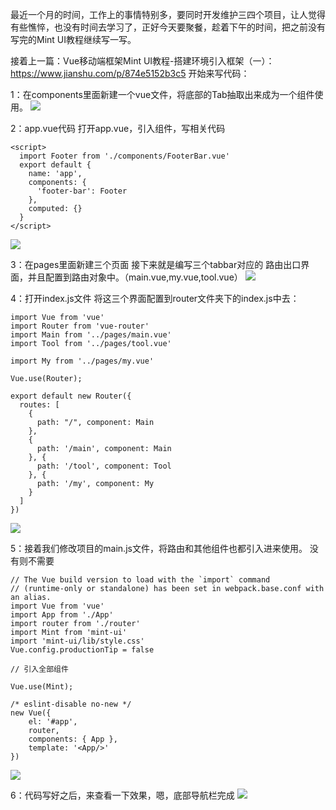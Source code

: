最近一个月的时间，工作上的事情特别多，要同时开发维护三四个项目，让人觉得有些憔悴，也没有时间去学习了，正好今天要聚餐，趁着下午的时间，把之前没有写完的Mint UI教程继续写一写。

接着上一篇：Vue移动端框架Mint UI教程-搭建环境引入框架（一）：https://www.jianshu.com/p/874e5152b3c5
开始来写代码：

1：在components里面新建一个vue文件，将底部的Tab抽取出来成为一个组件使用。
![](https://upload-images.jianshu.io/upload_images/5640239-b842505cf389900c.png?imageMogr2/auto-orient/strip%7CimageView2/2/w/1240)



2：app.vue代码
打开app.vue，引入组件，写相关代码
```
<script>
  import Footer from './components/FooterBar.vue'
  export default {
    name: 'app',
    components: {
      'footer-bar': Footer
    },
    computed: {}
  }
</script>
```

![](https://upload-images.jianshu.io/upload_images/5640239-7d98ecb6f6dfc3f7.png?imageMogr2/auto-orient/strip%7CimageView2/2/w/1240)





3：在pages里面新建三个页面
接下来就是编写三个tabbar对应的 路由出口界面，并且配置到路由对象中。（main.vue,my.vue,tool.vue）
![](https://upload-images.jianshu.io/upload_images/5640239-668bd444b6b8b300.png?imageMogr2/auto-orient/strip%7CimageView2/2/w/1240)




4：打开index.js文件
将这三个界面配置到router文件夹下的index.js中去：
```
import Vue from 'vue'
import Router from 'vue-router'
import Main from '../pages/main.vue'
import Tool from '../pages/tool.vue'

import My from '../pages/my.vue'

Vue.use(Router);

export default new Router({
  routes: [
    {
      path: "/", component: Main
    },
    {
      path: '/main', component: Main
    }, {
      path: '/tool', component: Tool
    }, {
      path: '/my', component: My
    }
  ]
})

```
![](https://upload-images.jianshu.io/upload_images/5640239-199553fd69845ea7.png?imageMogr2/auto-orient/strip%7CimageView2/2/w/1240)


5：接着我们修改项目的main.js文件，将路由和其他组件也都引入进来使用。
没有则不需要
```
// The Vue build version to load with the `import` command
// (runtime-only or standalone) has been set in webpack.base.conf with an alias.
import Vue from 'vue'
import App from './App'
import router from './router'
import Mint from 'mint-ui'
import 'mint-ui/lib/style.css'
Vue.config.productionTip = false

// 引入全部组件 

Vue.use(Mint);

/* eslint-disable no-new */
new Vue({
	el: '#app',
	router,
	components: { App },
	template: '<App/>'
})
```
![](https://upload-images.jianshu.io/upload_images/5640239-e9ebf3026a5790d5.png?imageMogr2/auto-orient/strip%7CimageView2/2/w/1240)

6：代码写好之后，来查看一下效果，嗯，底部导航栏完成
![](https://upload-images.jianshu.io/upload_images/5640239-e93e2a1319fd7fbb.gif?imageMogr2/auto-orient/strip)



